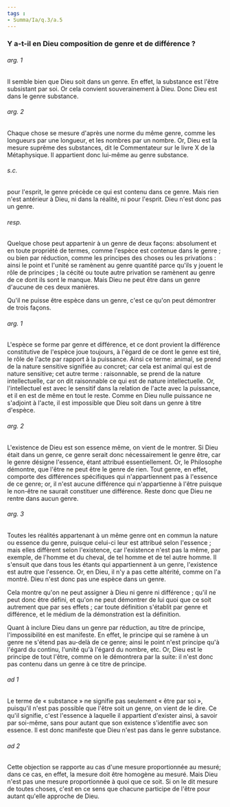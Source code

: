 ```yaml
---
tags : 
- Summa/Ia/q.3/a.5
---
```


### Y a-t-il en Dieu composition de genre et de différence ?

###### arg. 1
Il semble bien que Dieu soit dans un genre. En effet, la substance est l'être subsistant par soi. Or cela convient souverainement à Dieu. Donc Dieu est dans le genre substance. 

###### arg. 2
Chaque chose se mesure d'après une norme du même genre, comme les longueurs par une longueur, et les nombres par un nombre. Or, Dieu est la mesure suprême des substances, dit le Commentateur sur le livre X de la Métaphysique. Il appartient donc lui-même au genre substance. 

###### s.c.
pour l'esprit, le genre précède ce qui est contenu dans ce genre. Mais rien n'est antérieur à Dieu, ni dans la réalité, ni pour l'esprit. Dieu n'est donc pas un genre. 

###### resp.
Quelque chose peut appartenir à un genre de deux façons: absolument et en toute propriété de termes, comme l'espèce est contenue dans le genre ; ou bien par réduction, comme les principes des choses ou les privations : ainsi le point et l'unité se ramènent au genre quantité parce qu'ils y jouent le rôle de principes ; la cécité ou toute autre privation se ramènent au genre de ce dont ils sont le manque. Mais Dieu ne peut être dans un genre d'aucune de ces deux manières. 

Qu'il ne puisse être espèce dans un genre, c'est ce qu'on peut démontrer de trois façons. 

###### arg. 1
L'espèce se forme par genre et différence, et ce dont provient la différence constitutive de l'espèce joue toujours, à l'égard de ce dont le genre est tiré, le rôle de l'acte par rapport à la puissance. Ainsi ce terme: animal, se prend de la nature sensitive signifiée au concret; car cela est animal qui est de nature sensitive; cet autre terme : raisonnable, se prend de la nature intellectuelle, car on dit raisonnable ce qui est de nature intellectuelle. Or, l'intellectuel est avec le sensitif dans la relation de l'acte avec la puissance, et il en est de même en tout le reste. Comme en Dieu nulle puissance ne s'adjoint à l'acte, il est impossible que Dieu soit dans un genre à titre d'espèce. 

###### arg. 2
L'existence de Dieu est son essence même, on vient de le montrer. Si Dieu était dans un genre, ce genre serait donc nécessairement le genre être, car le genre désigne l'essence, étant attribué essentiellement. Or, le Philosophe démontre, que l'être ne peut être le genre de rien. Tout genre, en effet, comporte des différences spécifiques qui n'appartiennent pas à l'essence de ce genre; or, il n'est aucune différence qui n'appartienne à l'être puisque le non-être ne saurait constituer une différence. Reste donc que Dieu ne rentre dans aucun genre. 

###### arg. 3
Toutes les réalités appartenant à un même genre ont en commun la nature ou essence du genre, puisque celui-ci leur est attribué selon l'essence ; mais elles diffèrent selon l'existence, car l'existence n'est pas la même, par exemple, de l'homme et du cheval, de tel homme et de tel autre homme. Il s'ensuit que dans tous les étants qui appartiennent à un genre, l'existence est autre que l'essence. Or, en Dieu, il n'y a pas cette altérité, comme on l'a montré. Dieu n'est donc pas une espèce dans un genre. 

Cela montre qu'on ne peut assigner à Dieu ni genre ni différence ; qu'il ne peut donc être défini, et qu'on ne peut démontrer de lui quoi que ce soit autrement que par ses effets ; car toute définition s'établit par genre et différence, et le médium de la démonstration est la définition. 

Quant à inclure Dieu dans un genre par réduction, au titre de principe, l'impossibilité en est manifeste. En effet, le principe qui se ramène à un genre ne s'étend pas au-delà de ce genre; ainsi le point n'est principe qu'à l'égard du continu, l'unité qu'à l'égard du nombre, etc. Or, Dieu est le principe de tout l'être, comme on le démontrera par la suite: il n'est donc pas contenu dans un genre à ce titre de principe. 

###### ad 1
Le terme de « substance » ne signifie pas seulement « être par soi », puisqu'il n'est pas possible que l'être soit un genre, on vient de le dire. Ce qu'il signifie, c'est l'essence à laquelle il appartient d'exister ainsi, à savoir par soi-même, sans pour autant que son existence s'identifie avec son essence. Il est donc manifeste que Dieu n'est pas dans le genre substance. 

###### ad 2
Cette objection se rapporte au cas d'une mesure proportionnée au mesuré; dans ce cas, en effet, la mesure doit être homogène au mesuré. Mais Dieu n'est pas une mesure proportionnée à quoi que ce soit. Si on le dit mesure de toutes choses, c'est en ce sens que chacune participe de l'être pour autant qu'elle approche de Dieu. 



